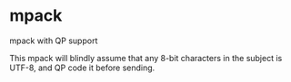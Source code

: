 # mpack
mpack with QP support

This mpack will blindly assume that any 8-bit characters in the subject is UTF-8, and QP code it before sending.
